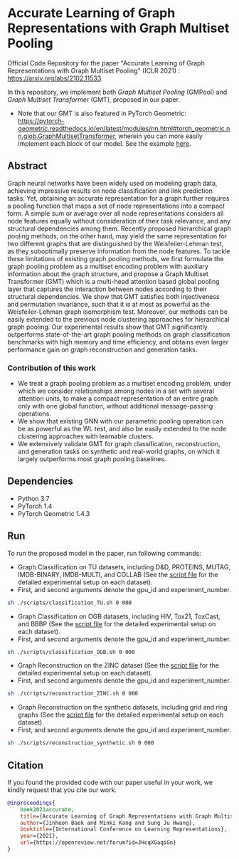 # Accurate Learning of Graph Representations with Graph Multiset Pooling
Official Code Repository for the paper "Accurate Learning of Graph Representations with Graph Multiset Pooling" (ICLR 2021) : https://arxiv.org/abs/2102.11533.

In this repository, we implement both *Graph Multiset Pooling* (GMPool) and *Graph Multiset Transformer* (GMT), proposed in our paper.

* Note that our GMT is also featured in PyTorch Geometric: https://pytorch-geometric.readthedocs.io/en/latest/modules/nn.html#torch_geometric.nn.glob.GraphMultisetTransformer, wherein you can more easily implement each block of our model. See the example [here](https://github.com/pyg-team/pytorch_geometric/blob/master/examples/proteins_gmt.py).

## Abstract

Graph neural networks have been widely used on modeling graph data, achieving impressive results on node classification and link prediction tasks. Yet, obtaining an accurate representation for a graph further requires a pooling function that maps a set of node representations into a compact form. A simple sum or average over all node representations considers all node features equally without consideration of their task relevance, and any structural dependencies among them. Recently proposed hierarchical graph pooling methods, on the other hand, may yield the same representation for two different graphs that are distinguished by the Weisfeiler-Lehman test, as they suboptimally preserve information from the node features. To tackle these limitations of existing graph pooling methods, we first formulate the graph pooling problem as a multiset encoding problem with auxiliary information about the graph structure, and propose a Graph Multiset Transformer (GMT) which is a multi-head attention based global pooling layer that captures the interaction between nodes according to their structural dependencies. We show that GMT satisfies both injectiveness and permutation invariance, such that it is at most as powerful as the Weisfeiler-Lehman graph isomorphism test. Moreover, our methods can be easily extended to the previous node clustering approaches for hierarchical graph pooling. Our experimental results show that GMT significantly outperforms state-of-the-art graph pooling methods on graph classification benchmarks with high memory and time efficiency, and obtains even larger performance gain on graph reconstruction and generation tasks.

### Contribution of this work

* We treat a graph pooling problem as a multiset encoding problem, under which we consider relationships among nodes in a set with several attention units, to make a compact representation of an entire graph only with one global function, without additional message-passing operations.
* We show that existing GNN with our parametric pooling operation can be as powerful as the WL test, and also be easily extended to the node clustering approaches with learnable clusters.
* We extensively validate GMT for graph classification, reconstruction, and generation tasks on synthetic and real-world graphs, on which it largely outperforms most graph pooling baselines.

## Dependencies

* Python 3.7
* PyTorch 1.4
* PyTorch Geometric 1.4.3

## Run

To run the proposed model in the paper, run following commands:

* Graph Classification on TU datasets, including D&D, PROTEINS, MUTAG, IMDB-BINARY, IMDB-MULTI, and COLLAB (See the [script file](https://github.com/JinheonBaek/GMT/blob/main/scripts/classification_TU.sh) for the detailed experimental setup on each dataset).
* First, and second arguments denote the gpu_id and experiment_number.

```sh
sh ./scripts/classification_TU.sh 0 000
```

* Graph Classification on OGB datasets, including HIV, Tox21, ToxCast, and BBBP (See the [script file](https://github.com/JinheonBaek/GMT/blob/main/scripts/classification_OGB.sh) for the detailed experimental setup on each dataset).
* First, and second arguments denote the gpu_id and experiment_number.

```sh
sh ./scripts/classification_OGB.sh 0 000
```

* Graph Reconstruction on the ZINC dataset (See the [script file](https://github.com/JinheonBaek/GMT/blob/main/scripts/reconstruction_ZINC.sh) for the detailed experimental setup on each dataset).
* First, and second arguments denote the gpu_id and experiment_number.

```sh
sh ./scripts/reconstruction_ZINC.sh 0 000
```

* Graph Reconstruction on the synthetic datasets, including grid and ring graphs (See the [script file](https://github.com/JinheonBaek/GMT/blob/main/scripts/reconstruction_synthetic.sh) for the detailed experimental setup on each dataset).
* First, and second arguments denote the gpu_id and experiment_number.

```sh
sh ./scripts/reconstruction_synthetic.sh 0 000
```

## Citation

If you found the provided code with our paper useful in your work, we kindly request that you cite our work. </br>

```BibTex
@inproceedings{
    baek2021accurate,
    title={Accurate Learning of Graph Representations with Graph Multiset Pooling},
    author={Jinheon Baek and Minki Kang and Sung Ju Hwang},
    booktitle={International Conference on Learning Representations},
    year={2021},
    url={https://openreview.net/forum?id=JHcqXGaqiGn}
}
```
